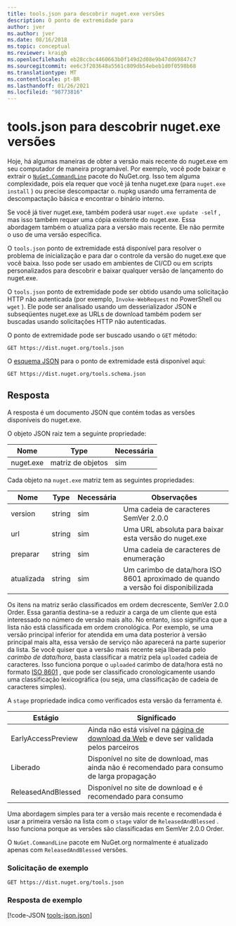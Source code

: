 ```yaml
---
title: tools.json para descobrir nuget.exe versões
description: O ponto de extremidade para
author: jver
ms.author: jver
ms.date: 08/16/2018
ms.topic: conceptual
ms.reviewer: kraigb
ms.openlocfilehash: eb28ccbc4460663b0f149d2d08e9b47dd69847c7
ms.sourcegitcommit: ee6c3f203648a5561c809db54ebeb1d0f0598b68
ms.translationtype: MT
ms.contentlocale: pt-BR
ms.lasthandoff: 01/26/2021
ms.locfileid: "98773816"
---
```

# <a name="toolsjson-for-discovering-nugetexe-versions"></a>tools.json para descobrir nuget.exe versões

Hoje, há algumas maneiras de obter a versão mais recente do nuget.exe em seu computador de maneira programável. Por exemplo, você pode baixar e extrair o [`NuGet.CommandLine`](https://www.nuget.org/packages/NuGet.CommandLine/) pacote do NuGet.org. Isso tem alguma complexidade, pois ela requer que você já tenha nuget.exe (para `nuget.exe install` ) ou precise descompactar o. nupkg usando uma ferramenta de descompactação básica e encontrar o binário interno.

Se você já tiver nuget.exe, também poderá usar `nuget.exe update -self` , mas isso também requer uma cópia existente do nuget.exe. Essa abordagem também o atualiza para a versão mais recente. Ele não permite o uso de uma versão específica.

O `tools.json` ponto de extremidade está disponível para resolver o problema de inicialização e para dar o controle da versão do nuget.exe que você baixa. Isso pode ser usado em ambientes de CI/CD ou em scripts personalizados para descobrir e baixar qualquer versão de lançamento do nuget.exe.

O `tools.json` ponto de extremidade pode ser obtido usando uma solicitação HTTP não autenticada (por exemplo, `Invoke-WebRequest` no PowerShell ou `wget` ). Ele pode ser analisado usando um desserializador JSON e subseqüentes nuget.exe as URLs de download também podem ser buscadas usando solicitações HTTP não autenticadas.

O ponto de extremidade pode ser buscado usando o `GET` método:

```
GET https://dist.nuget.org/tools.json
```

O [esquema JSON](https://json-schema.org/) para o ponto de extremidade está disponível aqui:

```
GET https://dist.nuget.org/tools.schema.json
```

## <a name="response"></a>Resposta

A resposta é um documento JSON que contém todas as versões disponíveis do nuget.exe.

O objeto JSON raiz tem a seguinte propriedade:

Nome      | Type             | Necessária
--------- | ---------------- | --------
nuget.exe | matriz de objetos | sim

Cada objeto na `nuget.exe` matriz tem as seguintes propriedades:

Nome     | Type   | Necessária | Observações
-------- | ------ | -------- | -----
version  | string | sim      | Uma cadeia de caracteres SemVer 2.0.0
url      | string | sim      | Uma URL absoluta para baixar esta versão do nuget.exe
preparar    | string | sim      | Uma cadeia de caracteres de enumeração
atualizada | string | sim      | Um carimbo de data/hora ISO 8601 aproximado de quando a versão foi disponibilizada

Os itens na matriz serão classificados em ordem decrescente, SemVer 2.0.0 Order. Essa garantia destina-se a reduzir a carga de um cliente que está interessado no número de versão mais alto. No entanto, isso significa que a lista não está classificada em ordem cronológica. Por exemplo, se uma versão principal inferior for atendida em uma data posterior à versão principal mais alta, essa versão de serviço não aparecerá na parte superior da lista. Se você quiser que a versão mais recente seja liberada pelo *carimbo de data/hora*, basta classificar a matriz pela `uploaded` cadeia de caracteres. Isso funciona porque o `uploaded` carimbo de data/hora está no formato [ISO 8601](https://www.iso.org/iso-8601-date-and-time-format.html) , que pode ser classificado cronologicamente usando uma classificação lexicográfica (ou seja, uma classificação de cadeia de caracteres simples).

A `stage` propriedade indica como verificados esta versão da ferramenta é. 

Estágio              | Significado
------------------ | ------
EarlyAccessPreview | Ainda não está visível na [página de download da Web](https://www.nuget.org/downloads) e deve ser validada pelos parceiros
Liberado           | Disponível no site de download, mas ainda não é recomendado para consumo de larga propagação
ReleasedAndBlessed | Disponível no site de download e é recomendado para consumo

Uma abordagem simples para ter a versão mais recente e recomendada é usar a primeira versão na lista com o `stage` valor de `ReleasedAndBlessed` . Isso funciona porque as versões são classificadas em SemVer 2.0.0 Order.

O `NuGet.CommandLine` pacote em NuGet.org normalmente é atualizado apenas com `ReleasedAndBlessed` versões.

### <a name="sample-request"></a>Solicitação de exemplo

```
GET https://dist.nuget.org/tools.json
```

### <a name="sample-response"></a>Resposta de exemplo

[!code-JSON [tools-json.json](./_data/tools-json.json)]
